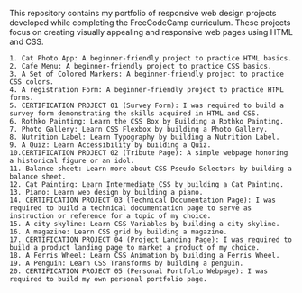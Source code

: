 This repository contains my portfolio of responsive web design projects developed while completing the FreeCodeCamp curriculum.
These projects focus on creating visually appealing and responsive web pages using HTML and CSS.

    1. Cat Photo App: A beginner-friendly project to practice HTML basics.
    2. Cafe Menu: A beginner-friendly project to practice CSS basics.
    3. A Set of Colored Markers: A beginner-friendly project to practice CSS colors.
    4. A registration Form: A beginner-friendly project to practice HTML forms.
    5. CERTIFICATION PROJECT 01 (Survey Form): I was required to build a survey form demonstrating the skills acquired in HTML and CSS.
    6. Rothko Painting: Learn the CSS Box by Building a Rothko Painting.
    7. Photo Gallery: Learn CSS Flexbox by building a Photo Gallery.
    8. Nutrition Label: Learn Typography by building a Nutrition Label.
    9. A Quiz: Learn Accessibility by building a Quiz.
    10.CERTIFICATION PROJECT 02 (Tribute Page): A simple webpage honoring a historical figure or an idol.
    11. Balance sheet: Learn more about CSS Pseudo Selectors by building a balance sheet.
    12. Cat Painting: Learn Intermediate CSS by building a Cat Painting.
    13. Piano: Learn web design by building a piano.
    14. CERTIFICATION PROJECT 03 (Technical Documentation Page): I was required to build a technical documentation page to serve as instruction or reference for a topic of my choice.
    15. A city skyline: Learn CSS Variables by building a city skyline.
    16. A magazine: Learn CSS grid by building a magazine.
    17. CERTIFICATION PROJECT 04 (Project Landing Page): I was required to build a product landing page to market a product of my choice.
    18. A Ferris Wheel: Learn CSS Animation by building a Ferris Wheel.
    19. A Penguin: Learn CSS Transforms by building a penguin.
    20. CERTIFICATION PROJECT 05 (Personal Portfolio Webpage): I was required to build my own personal portfolio page.
    
    


